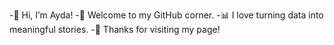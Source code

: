 -👋 Hi, I’m Ayda!
-👀 Welcome to my GitHub corner.
-📊 I love turning data into meaningful stories.
-🙏 Thanks for visiting my page!

<!---
Ayda-ce/Ayda-ce is a ✨ special ✨ repository because its `README.md` (this file) appears on your GitHub profile.
You can click the Preview link to take a look at your changes.
--->
